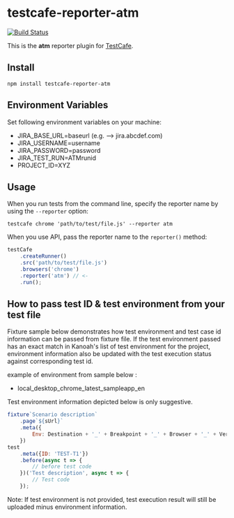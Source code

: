 # testcafe-reporter-atm
[![Build Status](https://travis-ci.org/ricwal-richa/testcafe-reporter-atm.svg)](https://travis-ci.org/ricwal-richa/testcafe-reporter-atm)

This is the **atm** reporter plugin for [TestCafe](http://devexpress.github.io/testcafe).


## Install

```
npm install testcafe-reporter-atm
```

## Environment Variables

Set following environment variables on your machine:

- JIRA_BASE_URL=baseurl (e.g. --> jira.abcdef.com)
- JIRA_USERNAME=username
- JIRA_PASSWORD=password
- JIRA_TEST_RUN=ATMrunid
- PROJECT_ID=XYZ

## Usage

When you run tests from the command line, specify the reporter name by using the `--reporter` option:

```
testcafe chrome 'path/to/test/file.js' --reporter atm
```


When you use API, pass the reporter name to the `reporter()` method:

```js
testCafe
    .createRunner()
    .src('path/to/test/file.js')
    .browsers('chrome')
    .reporter('atm') // <-
    .run();
```

## How to pass test ID & test environment from your test file
Fixture sample below demonstrates how test environment and test case id information can be passed from fixture file. If the test environment passed has an exact match in Kanoah's list of test environment for the project, environment information also be updated with the test execution status against corresponding test id.

example of environment from sample below :
* local_desktop_chrome_latest_sampleapp_en

Test environment information depicted below is only suggestive.

```js 
fixture`Scenario description`
    .page`${sUrl}`
    .meta({ 
        Env: Destination + '_' + Breakpoint + '_' + Browser + '_' + Version + '_' + ApplicationName + '_' + Locale
    })
test
    .meta({ID: 'TEST-T1'})
    .before(async t => {
        // before test code
    })('Test description', async t => {
        // Test code
    });
```

Note: If test environment is not provided, test execution result will still be uploaded minus environment information.


